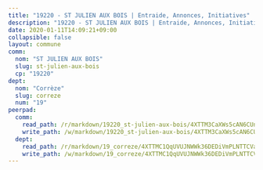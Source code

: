 ```yaml
---
title: "19220 - ST JULIEN AUX BOIS | Entraide, Annonces, Initiatives"
description: "19220 - ST JULIEN AUX BOIS | Entraide, Annonces, Initiatives"
date: 2020-01-11T14:09:21+09:00
collapsible: false
layout: commune
comm:
  nom: "ST JULIEN AUX BOIS"
  slug: st-julien-aux-bois
  cp: "19220"
dept:
  nom: "Corrèze"
  slug: correze
  num: "19"
peerpad:
  comm:
    read_path: /r/markdown/19220_st-julien-aux-bois/4XTTM3CaXWs5cAN6CUnzDoGs7yga2xadUjWPYHpZ8q3T9DsAb
    write_path: /w/markdown/19220_st-julien-aux-bois/4XTTM3CaXWs5cAN6CUnzDoGs7yga2xadUjWPYHpZ8q3T9DsAb-K3TgTsiePPDrhTPyjEAMwHaN88oSXbUtdFa6vmTK7Hv6oit8DiowcBJorAbdx2PcjL19T8uM1LFib8rHDqjDLj5usKoGe44dDbWfPM9JLL6aQCzvgZUnvXMw31SQTZduJMnhXMMm
  dept:
    read_path: /r/markdown/19_correze/4XTTMC1QqUVUJNWWk36DEDiVmPLNTTCVay5E5gwEvpSf36VsS
    write_path: /w/markdown/19_correze/4XTTMC1QqUVUJNWWk36DEDiVmPLNTTCVay5E5gwEvpSf36VsS-K3TgUzu4fqyixiBZaA5Ejd2iCC9xJnV2MqYc8L2r22c4qVWWx9VnJmMAAFTQjLmwLDBGZ9pgHdAtPGZHV6pZb6y2bhgaqXFUJ1Fp1QgihzJpszTr9ow8JcXoeYzTUZfY7Rzzn9sS
---
```


